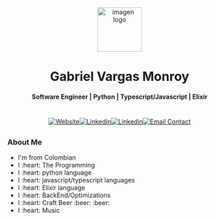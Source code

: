 <link
  rel="stylesheet"
  href="https://cdn.jsdelivr.net/gh/lipis/flag-icons@6.6.6/css/flag-icons.min.css"
/>
<div id="header" align="center">
    <a>
        <img alt="imagen logo" src="https://vmgabriel.com/images/avatar.png" width="100">
    </a>
    <h1>
    Gabriel Vargas Monroy
    </h1>
    <h4>
        Software Engineer | Python | Typescript/Javascript | Elixir
    </h4>
    <h1></h1>
</div>


<div id="socials" style="display:flex; justify-content: center;margin-bottom: 2em;" align="center">
    <a href="https://vmgabriel.com">
        <img alt="Website" src="https://img.shields.io/badge/website-000000?style=for-the-badge&logo=About.me&logoColor=white" title="Website Contact"/>
    </a>
    <a href="https://twitter.com/vmgabu">
        <img alt="Linkedin" src="https://img.shields.io/badge/Twitter-1DA1F2?style=for-the-badge&logo=twitter&logoColor=white" title="Twitter Contact"/>
    </a>
    <a href="https://www.linkedin.com/in/vmgabriel/">
        <img alt="Linkedin" src="https://img.shields.io/badge/LinkedIn-0077B5?style=for-the-badge&amp;logo=linkedin&amp;logoColor=white" title="Linkedin Contact"/>
    </a>
    <a href="https://vmgabriel.com/send-mail/">
        <img alt="Email Contact" src="https://img.shields.io/badge/Gmail-D14836?style=for-the-badge&logo=gmail&logoColor=white" title="Email Contact"/>
    </a>
</div>

<div id="about">
    <h3>About Me</h3>
    <ul>
        <li>
            I'm from Colombian <span class="fi fi-co">
        </li>
        <li>
            I :heart: The Programming
        </li>
        <li>
            I :heart: python language
        </li>
        <li>
            I :heart: javascript/typescript languages
        </li>
        <li>
            I :heart: Elixir language
        </li>
        <li>
            I :heart: BackEnd/Optimizations
        </li>
        <li>
            I :heart: Craft Beer :beer: :beer:
        </li>
        <li>
            I :heart: Music
        </li>
    <ul>
</div>
